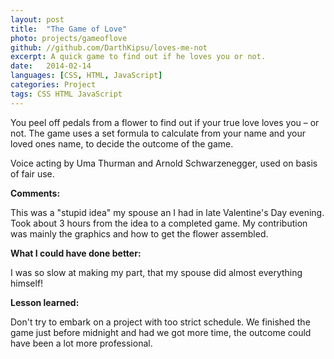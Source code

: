 ```yaml
---
layout: post
title:  "The Game of Love"
photo: projects/gameoflove
github: //github.com/DarthKipsu/loves-me-not
excerpt: A quick game to find out if he loves you or not.
date:   2014-02-14
languages: [CSS, HTML, JavaScript]
categories: Project
tags: CSS HTML JavaScript
---
```


You peel off pedals from a flower to find out if your true love loves you – or not. The game uses a set formula to calculate from your name and your loved ones name, to decide the outcome of the game.

Voice acting by Uma Thurman and Arnold Schwarzenegger, used on basis of fair use.

**Comments:**

This was a "stupid idea" my spouse an I had in late Valentine's Day evening. Took about 3 hours from the idea to a completed game. My contribution was mainly the graphics and how to get the flower assembled.

**What I could have done better:**

I was so slow at making my part, that my spouse did almost everything himself!

**Lesson learned:**

Don't try to embark on a project with too strict schedule. We finished the game just before midnight and had we got more time, the outcome could have been a lot more professional.
